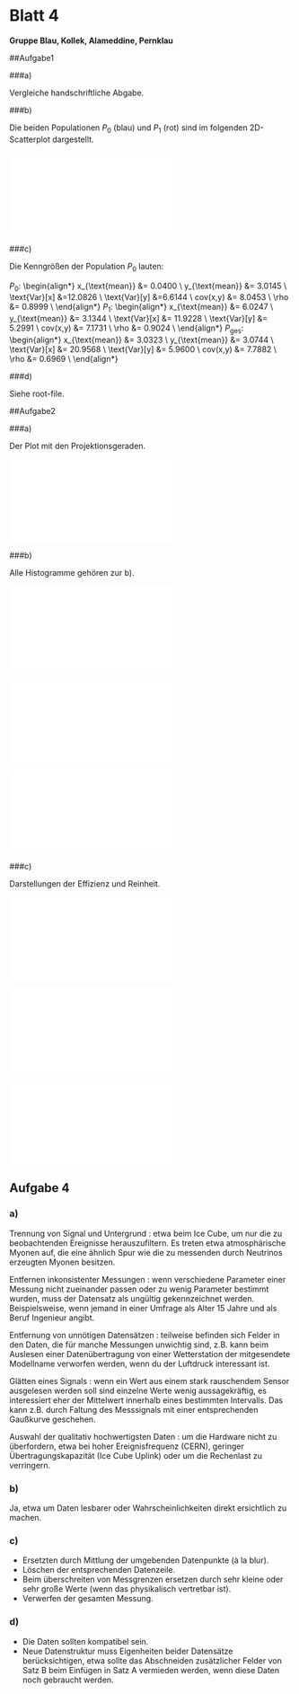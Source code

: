 # Blatt 4

**Gruppe Blau, Kollek, Alameddine, Pernklau**

##Aufgabe1

###a)

Vergleiche handschriftliche Abgabe.

###b)

Die beiden Populationen $P_0$ (blau) und $P_1$ (rot) sind im folgenden 2D-Scatterplot dargestellt.

![Populationen $P_0$ und $P_1$](fig/1b.pdf)

###c)

Die Kenngrößen der Population $P_0$ lauten:

$P_0$:
\begin{align*}
  x_{\text{mean}} &=  0.0400 \\
  y_{\text{mean}} &=  3.0145 \\
  \text{Var}[x]   &=12.0826 \\
  \text{Var}[y]   &=6.6144 \\
  cov(x,y)        &= 8.0453 \\
  \rho            &= 0.8999 \\
\end{align*}
$P_1$:
\begin{align*}
  x_{\text{mean}} &= 6.0247 \\
  y_{\text{mean}} &= 3.1344 \\
  \text{Var}[x]   &= 11.9228 \\
  \text{Var}[y]   &= 5.2991 \\
  cov(x,y)        &= 7.1731 \\
  \rho            &= 0.9024 \\
\end{align*}
$P_{\text{ges}}$:
\begin{align*}
  x_{\text{mean}} &= 3.0323 \\
  y_{\text{mean}} &= 3.0744 \\
  \text{Var}[x]   &= 20.9568 \\
  \text{Var}[y]   &= 5.9600 \\
  cov(x,y)        &= 7.7882 \\
  \rho            &= 0.6969 \\
\end{align*}

###d)

Siehe root-file.

##Aufgabe2

###a)

Der Plot mit den Projektionsgeraden.

![Scatterplot der Populationen mit Projektionsgeraden](fig/2a.pdf)

###b)

Alle Histogramme gehören zur b).

![Populationen auf Projektionsgerade $g_1$](fig/2b1.pdf)

![Populationen auf Projektionsgerade $g_2$](fig/2b2.pdf)

![Populationen auf Projektionsgerade $g_3$](fig/2b3.pdf)

###c)

Darstellungen der Effizienz und Reinheit.

![Reinheit und Effizienz im Bezug auf $g_1$](fig/2c1.pdf)

![Reinheit und Effizienz im Bezug auf $g_2$](fig/2c2.pdf)

![Reinheit und Effizienz im Bezug auf $g_3$](fig/2c3.pdf)

## Aufgabe 4
### a)

Trennung von Signal und Untergrund
:	etwa beim Ice Cube, um nur die zu beobachtenden Ereignisse herauszufiltern. Es treten etwa atmosphärische Myonen auf, die eine ähnlich Spur wie die zu messenden durch Neutrinos erzeugten Myonen besitzen.

Entfernen inkonsistenter Messungen
:	wenn verschiedene Parameter einer Messung nicht zueinander passen oder zu wenig Parameter bestimmt wurden, muss der Datensatz als ungültig gekennzeichnet werden. Beispielsweise, wenn jemand in einer Umfrage als Alter 15 Jahre und als Beruf Ingenieur angibt.

Entfernung von unnötigen Datensätzen
:	teilweise befinden sich Felder in den Daten, die für manche Messungen unwichtig sind, z.B. kann beim Auslesen einer Datenübertragung von einer Wetterstation der mitgesendete Modellname verworfen werden, wenn du der Luftdruck interessant ist.

Glätten eines Signals
:	wenn ein Wert aus einem stark rauschendem Sensor ausgelesen werden soll sind einzelne Werte wenig aussagekräftig, es interessiert eher der Mittelwert innerhalb eines bestimmten Intervalls. Das kann z.B. durch Faltung des Messsignals mit einer entsprechenden Gaußkurve geschehen.

Auswahl der qualitativ hochwertigsten Daten
:	um die Hardware nicht zu überfordern, etwa bei hoher Ereignisfrequenz (CERN), geringer Übertragungskapazität (Ice Cube Uplink) oder um die Rechenlast zu verringern.


### b)

Ja, etwa um Daten lesbarer oder Wahrscheinlichkeiten direkt ersichtlich zu machen.


### c)
 
- Ersetzten durch Mittlung der umgebenden Datenpunkte (à la blur). 
- Löschen der entsprechenden Datenzeile. 
- Beim überschreiten von Messgrenzen ersetzen durch sehr kleine oder sehr große Werte (wenn das physikalisch vertretbar ist).
- Verwerfen der gesamten Messung.


### d)

- Die Daten sollten kompatibel sein.
- Neue Datenstruktur muss Eigenheiten beider Datensätze berücksichtigen, etwa sollte das Abschneiden zusätzlicher Felder von Satz B beim Einfügen in Satz A vermieden werden, wenn diese Daten noch gebraucht werden.
